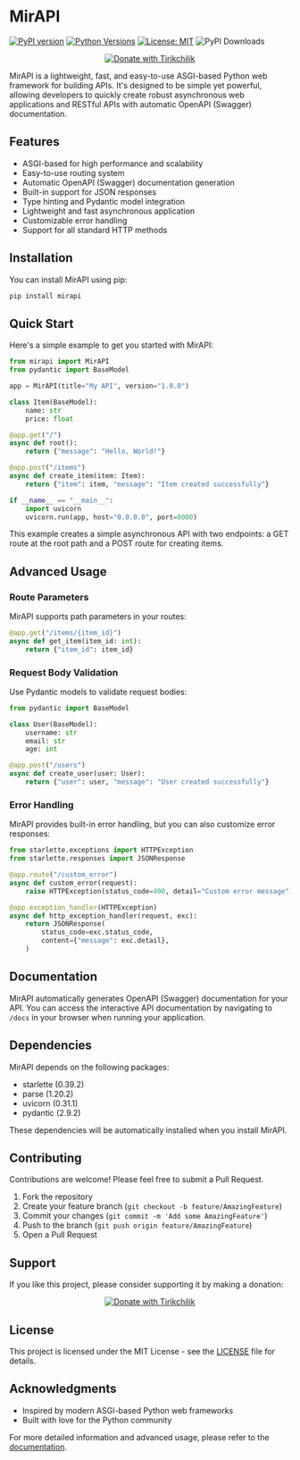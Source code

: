 # MirAPI

[![PyPI version](https://img.shields.io/pypi/v/mirapi.svg)](https://pypi.org/project/mirapi/)
[![Python Versions](https://img.shields.io/pypi/pyversions/mirapi.svg)](https://pypi.org/project/mirapi/)
[![License: MIT](https://img.shields.io/badge/License-MIT-yellow.svg)](https://opensource.org/licenses/MIT)
![PyPI Downloads](https://img.shields.io/pypi/dm/mirapi)
<p align="center">
  <a href="https://tirikchilik.uz/araltech">
    <img src="https://camo.githubusercontent.com/ed28339e5a5786534715b1c0c885271437761fc91af84d5dc5bbc2c71e307a02/68747470733a2f2f696d672e736869656c64732e696f2f62616467652f546972696b6368696c696b2d6666646430303f7374796c653d666f722d7468652d6261646765" alt="Donate with Tirikchilik">
  </a>
</p>
MirAPI is a lightweight, fast, and easy-to-use ASGI-based Python web framework for building APIs. It's designed to be simple yet powerful, allowing developers to quickly create robust asynchronous web applications and RESTful APIs with automatic OpenAPI (Swagger) documentation.

## Features

- ASGI-based for high performance and scalability
- Easy-to-use routing system
- Automatic OpenAPI (Swagger) documentation generation
- Built-in support for JSON responses
- Type hinting and Pydantic model integration
- Lightweight and fast asynchronous application
- Customizable error handling
- Support for all standard HTTP methods

## Installation

You can install MirAPI using pip:

```bash
pip install mirapi
```

## Quick Start

Here's a simple example to get you started with MirAPI:

```python
from mirapi import MirAPI
from pydantic import BaseModel

app = MirAPI(title="My API", version="1.0.0")

class Item(BaseModel):
    name: str
    price: float

@app.get("/")
async def root():
    return {"message": "Hello, World!"}

@app.post("/items")
async def create_item(item: Item):
    return {"item": item, "message": "Item created successfully"}

if __name__ == "__main__":
    import uvicorn
    uvicorn.run(app, host="0.0.0.0", port=8000)
```

This example creates a simple asynchronous API with two endpoints: a GET route at the root path and a POST route for creating items.

## Advanced Usage

### Route Parameters

MirAPI supports path parameters in your routes:

```python
@app.get("/items/{item_id}")
async def get_item(item_id: int):
    return {"item_id": item_id}
```

### Request Body Validation

Use Pydantic models to validate request bodies:

```python
from pydantic import BaseModel

class User(BaseModel):
    username: str
    email: str
    age: int

@app.post("/users")
async def create_user(user: User):
    return {"user": user, "message": "User created successfully"}
```

### Error Handling

MirAPI provides built-in error handling, but you can also customize error responses:

```python
from starlette.exceptions import HTTPException
from starlette.responses import JSONResponse

@app.route("/custom_error")
async def custom_error(request):
    raise HTTPException(status_code=400, detail="Custom error message")

@app.exception_handler(HTTPException)
async def http_exception_handler(request, exc):
    return JSONResponse(
        status_code=exc.status_code,
        content={"message": exc.detail},
    )
```

## Documentation

MirAPI automatically generates OpenAPI (Swagger) documentation for your API. You can access the interactive API documentation by navigating to `/docs` in your browser when running your application.

## Dependencies

MirAPI depends on the following packages:

- starlette (0.39.2)
- parse (1.20.2)
- uvicorn (0.31.1)
- pydantic (2.9.2)

These dependencies will be automatically installed when you install MirAPI.

## Contributing

Contributions are welcome! Please feel free to submit a Pull Request.

1. Fork the repository
2. Create your feature branch (`git checkout -b feature/AmazingFeature`)
3. Commit your changes (`git commit -m 'Add some AmazingFeature'`)
4. Push to the branch (`git push origin feature/AmazingFeature`)
5. Open a Pull Request

## Support
If you like this project, please consider supporting it by making a donation:
<p align="center">
  <a href="https://tirikchilik.uz/araltech">
    <img src="https://camo.githubusercontent.com/ed28339e5a5786534715b1c0c885271437761fc91af84d5dc5bbc2c71e307a02/68747470733a2f2f696d672e736869656c64732e696f2f62616467652f546972696b6368696c696b2d6666646430303f7374796c653d666f722d7468652d6261646765" alt="Donate with Tirikchilik">
  </a>
</p>

## License

This project is licensed under the MIT License - see the [LICENSE](https://github.com/Diyarbekoralbaev/mirapi/LICENSE) file for details.

## Acknowledgments

- Inspired by modern ASGI-based Python web frameworks
- Built with love for the Python community

For more detailed information and advanced usage, please refer to the [documentation](https://mirapi.readthedocs.io).
